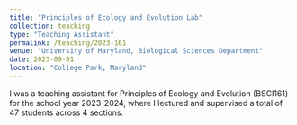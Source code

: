 ```yaml
---
title: "Principles of Ecology and Evolution Lab"
collection: teaching
type: "Teaching Assistant"
permalink: /teaching/2023-161
venue: "University of Maryland, Biological Sciences Department"
date: 2023-09-01
location: "College Park, Maryland"
---
```


I was a teaching assistant for Principles of Ecology and Evolution (BSCI161) for the school year 2023-2024, where I lectured and supervised a total of 47 students across 4 sections.
